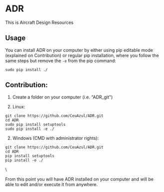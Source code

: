 # ADR
This is Aircraft Design Resources

## Usage

You can install ADR on your computer by either using pip editable mode (explained on Contribution) or regular pip installation, where you follow the same steps but remove the `-e` from the pip command:

```sudo pip install ./```

## Contribution:

1. Create a folder on your computer (i.e. "ADR_git")

2.  Linux:
```
git clone https://github.com/CeuAzul/ADR.git
cd ADR
sudo pip install setuptools
sudo pip install -e ./
```

2. Windows (CMD with administrator rights):
```
git clone https://github.com/CeuAzul/ADR.git
cd ADR
pip install setuptools
pip install -e ./
```
\

From this point you will have ADR installed on your computer and will be able to edit and/or execute it from anywhere.